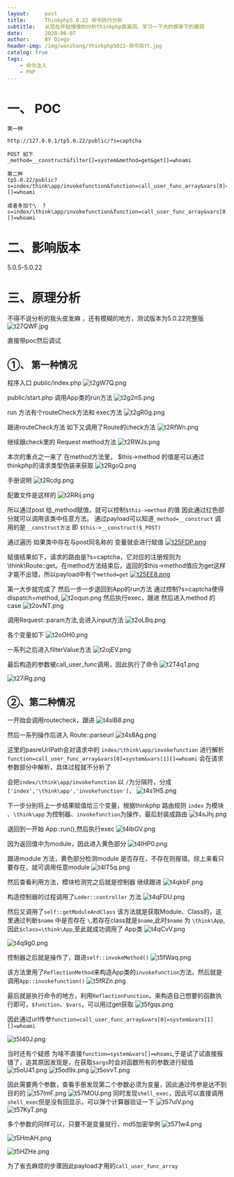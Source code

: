 ```yaml
---
layout:     post
title:      Thinkphp5.0.22 命令执行分析
subtitle:   从现在开始慢慢的分析thinkphp类漏洞，学习一下大的框架下的漏洞
date:       2020-06-07
author:     BY Diego
header-img: /img/wenzhang/thinkphp5022-命令执行.jpg
catalog: true
tags:
    - 命令注入
    - PHP
---
```


# 一、 POC

```
第一种

http://127.0.0.1/tp5.0.22/public/?s=captcha

POST 如下
_method=__construct&filter[]=system&method=get&get[]=whoami

第二种
tp5.0.22/public?s=index/think\app/invokefunction&function=call_user_func_array&vars[0]=system&vars[1][]=whoami

或者多加个\  ?s=index/\think\app/invokefunction&function=call_user_func_array&vars[0]=system&vars[1][]=whoami

```

# 二、影响版本

5.0.5-5.0.22

# 三、原理分析

不得不说分析的我头皮发麻 ，还有模糊的地方，测试版本为5.0.22完整版
![t27QWF.jpg](https://s1.ax1x.com/2020/06/07/t27QWF.jpg)

直接带poc然后调试

## ①、 第一种情况

程序入口 public/index.php
![t2gW7Q.png](https://s1.ax1x.com/2020/06/07/t2gW7Q.png)

public/start.php 调用App类的run方法
![t2g2nS.png](https://s1.ax1x.com/2020/06/07/t2g2nS.png)

run 方法有个routeCheck方法和 exec方法
![t2gR0g.png](https://s1.ax1x.com/2020/06/07/t2gR0g.png)

跟进routeCheck方法 如下又调用了Route的check方法
![t2RfWn.png](https://s1.ax1x.com/2020/06/07/t2RfWn.png)

继续跟check里的 Request method方法
![t2RWJs.png](https://s1.ax1x.com/2020/06/07/t2RWJs.png)

本次的重点之一来了 在method方法里， \$this->method 的值是可以通过thinkphp的请求类型伪装来获取
![t2RgoQ.png](https://s1.ax1x.com/2020/06/07/t2RgoQ.png)

手册说明
![t2Rcdg.png](https://s1.ax1x.com/2020/06/07/t2Rcdg.png)

配置文件是这样的
![t2RRij.png](https://s1.ax1x.com/2020/06/07/t2RRij.png)

所以通过post 给_method赋值，就可以控制`$this->method` 的值
因此通过红色部分就可以调用该类中任意方法。
通过payload可以知道`_method=__construct` 调用的是`__construct方法` 即 `$this->__construct($_POST)`

通过遍历 如果类中存在与post同名称的 变量就会进行赋值
[![t25FDP.png](https://s1.ax1x.com/2020/06/07/t25FDP.png)](https://imgchr.com/i/t25FDP)

赋值结果如下，请求的路由是?s=captcha，它对应的注册规则为\\think\\Route::get。在method方法结束后，返回的\$this->method值应为get这样才能不出错，所以payload中有个`method=get`
[![t25EE8.png](https://s1.ax1x.com/2020/06/07/t25EE8.png)](https://imgchr.com/i/t25EE8)

第一大步就完成了 然后一步一步退回到App的run方法 通过控制?s=captcha使得dispatch=method,
![t2oqun.png](https://s1.ax1x.com/2020/06/07/t2oqun.png)
然后执行exec，跟进
然后进入method 的case
![t2ovNT.png](https://s1.ax1x.com/2020/06/07/t2ovNT.png)

调用Request::param方法,会进入input方法
![t2oLBq.png](https://s1.ax1x.com/2020/06/07/t2oLBq.png)

各个变量如下
![t2oOH0.png](https://s1.ax1x.com/2020/06/07/t2oOH0.png)

一系列之后进入filterValue方法
![t2ojEV.png](https://s1.ax1x.com/2020/06/07/t2ojEV.png)

最后构造的参数被call_user_func调用，因此执行了命令
![t2T4q1.png](https://s1.ax1x.com/2020/06/07/t2T4q1.png)


![t27iRg.png](https://s1.ax1x.com/2020/06/07/t27iRg.png)

## ②、第二种情况

一开始会调用routecheck，跟进
![t4slB8.png](https://s1.ax1x.com/2020/06/09/t4slB8.png)

然后一系列操作后进入 Route::parseurl
![t4s8Ag.png](https://s1.ax1x.com/2020/06/09/t4s8Ag.png)

这里的pasreUrlPath会对请求中的 `index/\think\app/invokefunction` 进行解析
`function=call_user_func_array&vars[0]=system&vars[1][]=whoami` 会在请求参数部分中解析，具体过程就不分析了

会把`index/\think\app/invokefunction` 以 `/`为分隔符，分成`['index','\think\app','invokefunction']`，
![t4s1HS.png](https://s1.ax1x.com/2020/06/09/t4s1HS.png)

下一步分别将上一步结果赋值给三个变量，根据thinkphp 路由规则 `index` 为模块 、`\think\app` 为控制器、`invokefunction`为操作，最后封装成路由
![t4sJhj.png](https://s1.ax1x.com/2020/06/09/t4sJhj.png)

退回到一开始 App::run(),然后执行exec
![t4IbGV.png](https://s1.ax1x.com/2020/06/09/t4IbGV.png)

因为返回值中为module，因此进入黄色部分
![t4IHP0.png](https://s1.ax1x.com/2020/06/09/t4IHP0.png)

跟进module 方法，黄色部分检测module 是否存在，不存在则报错。综上来看只要存在，就可调用任意module
![t4IT5q.png](https://s1.ax1x.com/2020/06/09/t4IT5q.png)


然后查看利用方法，模块检测完之后就是控制器 继续跟进
![t4qkbF.png](https://s1.ax1x.com/2020/06/09/t4qkbF.png)

构造控制器的过程调用了`Loder::controller` 方法
![t4qFDU.png](https://s1.ax1x.com/2020/06/09/t4qFDU.png)

然后又调用了`self::getModuleAndClass` 该方法就是获取Module、Class的，这里通过判断`$name` 中是否存在 `\`,若存在class就是`$name`,此时`$name` 为 `\think\App`,因此`$class=\think\App`,至此就成功调用了 App类
![t4qCvV.png](https://s1.ax1x.com/2020/06/09/t4qCvV.png)


![t4q9g0.png](https://s1.ax1x.com/2020/06/09/t4q9g0.png)

控制器之后就是操作了，跟进`self::invokeMethod()`
![t5fWaq.png](https://s1.ax1x.com/2020/06/09/t5fWaq.png)

该方法里用了`ReflectionMethod`来构造App类的`invokefunction`方法，然后就是调用`App::invokefunction()`
![t5fRZn.png](https://s1.ax1x.com/2020/06/09/t5fRZn.png)

最后就是执行命令的地方，利用`ReflectionFunction`，来构造自己想要的函数执行即可，`$function`、`$vars`，可以用过get获取
![t5fgqs.png](https://s1.ax1x.com/2020/06/09/t5fgqs.png)


因此通过url传参`function=call_user_func_array&vars[0]=system&vars[1][]=whoami`

![t5I40J.png](https://s1.ax1x.com/2020/06/09/t5I40J.png)


当时还有个疑惑 为啥不直接`function=system&vars[]=whoami`,于是试了试直接报错了，追其原因发现是，在获取`$args`时会对函数所有的参数进行赋值
![t5oU41.png](https://s1.ax1x.com/2020/06/09/t5oU41.png)
![t5od9x.png](https://s1.ax1x.com/2020/06/09/t5od9x.png)
![t5ovvT.png](https://s1.ax1x.com/2020/06/09/t5ovvT.png)

因此需要两个参数，查看手册发现第二个参数必须为变量，因此通过传参是达不到目的的
![t57lmF.png](https://s1.ax1x.com/2020/06/09/t57lmF.png)
![t57MOU.png](https://s1.ax1x.com/2020/06/09/t57MOU.png)
同时发现`shell_exec`，因此可以直接调用`shell_exec`但是没有回显示，可以弹个计算器验证一下
![t57ulV.png](https://s1.ax1x.com/2020/06/09/t57ulV.png)
![t57KyT.png](https://s1.ax1x.com/2020/06/09/t57KyT.png)

多个参数的同样可以，只要不是变量就行，md5加密举例
![t571w4.png](https://s1.ax1x.com/2020/06/09/t571w4.png)

![t5HmAH.png](https://s1.ax1x.com/2020/06/09/t5HmAH.png)

![t5HZHe.png](https://s1.ax1x.com/2020/06/09/t5HZHe.png)

为了省去麻烦的步骤因此payload才用的`call_user_func_array`
